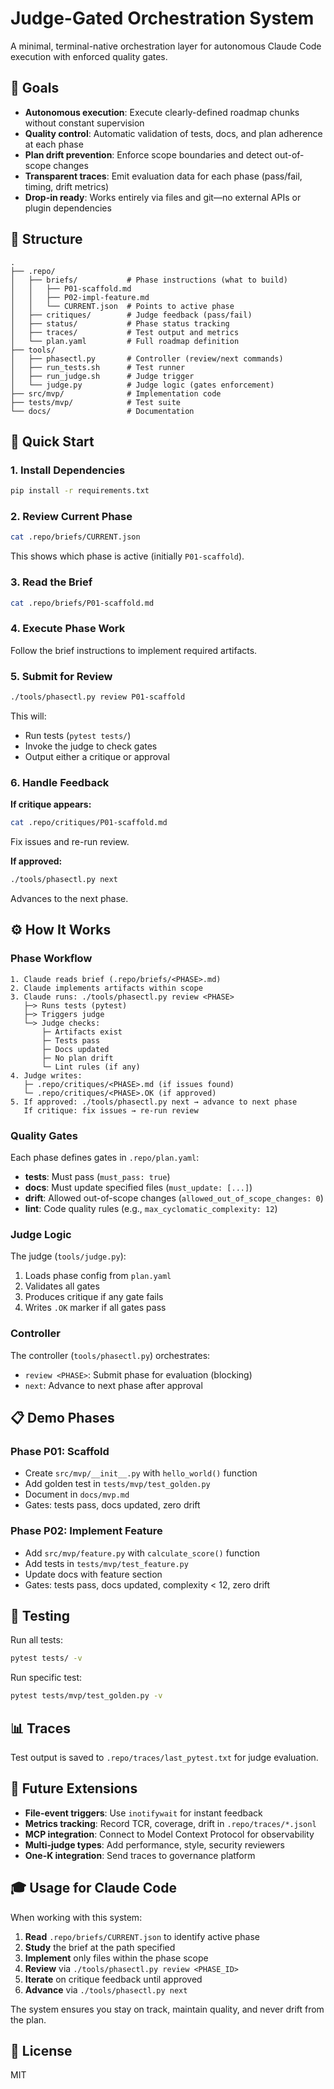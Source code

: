 # Judge-Gated Orchestration System

A minimal, terminal-native orchestration layer for autonomous Claude Code execution with enforced quality gates.

## 🎯 Goals

- **Autonomous execution**: Execute clearly-defined roadmap chunks without constant supervision
- **Quality control**: Automatic validation of tests, docs, and plan adherence at each phase
- **Plan drift prevention**: Enforce scope boundaries and detect out-of-scope changes
- **Transparent traces**: Emit evaluation data for each phase (pass/fail, timing, drift metrics)
- **Drop-in ready**: Works entirely via files and git—no external APIs or plugin dependencies

## 📁 Structure

```
.
├── .repo/
│   ├── briefs/           # Phase instructions (what to build)
│   │   ├── P01-scaffold.md
│   │   ├── P02-impl-feature.md
│   │   └── CURRENT.json  # Points to active phase
│   ├── critiques/        # Judge feedback (pass/fail)
│   ├── status/           # Phase status tracking
│   ├── traces/           # Test output and metrics
│   └── plan.yaml         # Full roadmap definition
├── tools/
│   ├── phasectl.py       # Controller (review/next commands)
│   ├── run_tests.sh      # Test runner
│   ├── run_judge.sh      # Judge trigger
│   └── judge.py          # Judge logic (gates enforcement)
├── src/mvp/              # Implementation code
├── tests/mvp/            # Test suite
└── docs/                 # Documentation
```

## 🚀 Quick Start

### 1. Install Dependencies

```bash
pip install -r requirements.txt
```

### 2. Review Current Phase

```bash
cat .repo/briefs/CURRENT.json
```

This shows which phase is active (initially `P01-scaffold`).

### 3. Read the Brief

```bash
cat .repo/briefs/P01-scaffold.md
```

### 4. Execute Phase Work

Follow the brief instructions to implement required artifacts.

### 5. Submit for Review

```bash
./tools/phasectl.py review P01-scaffold
```

This will:
- Run tests (`pytest tests/`)
- Invoke the judge to check gates
- Output either a critique or approval

### 6. Handle Feedback

**If critique appears:**
```bash
cat .repo/critiques/P01-scaffold.md
```

Fix issues and re-run review.

**If approved:**
```bash
./tools/phasectl.py next
```

Advances to the next phase.

## ⚙️ How It Works

### Phase Workflow

```
1. Claude reads brief (.repo/briefs/<PHASE>.md)
2. Claude implements artifacts within scope
3. Claude runs: ./tools/phasectl.py review <PHASE>
   ├─> Runs tests (pytest)
   ├─> Triggers judge
   └─> Judge checks:
       ├─ Artifacts exist
       ├─ Tests pass
       ├─ Docs updated
       ├─ No plan drift
       └─ Lint rules (if any)
4. Judge writes:
   ├─ .repo/critiques/<PHASE>.md (if issues found)
   └─ .repo/critiques/<PHASE>.OK (if approved)
5. If approved: ./tools/phasectl.py next → advance to next phase
   If critique: fix issues → re-run review
```

### Quality Gates

Each phase defines gates in `.repo/plan.yaml`:

- **tests**: Must pass (`must_pass: true`)
- **docs**: Must update specified files (`must_update: [...]`)
- **drift**: Allowed out-of-scope changes (`allowed_out_of_scope_changes: 0`)
- **lint**: Code quality rules (e.g., `max_cyclomatic_complexity: 12`)

### Judge Logic

The judge (`tools/judge.py`):
1. Loads phase config from `plan.yaml`
2. Validates all gates
3. Produces critique if any gate fails
4. Writes `.OK` marker if all gates pass

### Controller

The controller (`tools/phasectl.py`) orchestrates:
- `review <PHASE>`: Submit phase for evaluation (blocking)
- `next`: Advance to next phase after approval

## 📋 Demo Phases

### Phase P01: Scaffold
- Create `src/mvp/__init__.py` with `hello_world()` function
- Add golden test in `tests/mvp/test_golden.py`
- Document in `docs/mvp.md`
- Gates: tests pass, docs updated, zero drift

### Phase P02: Implement Feature
- Add `src/mvp/feature.py` with `calculate_score()` function
- Add tests in `tests/mvp/test_feature.py`
- Update docs with feature section
- Gates: tests pass, docs updated, complexity < 12, zero drift

## 🧪 Testing

Run all tests:
```bash
pytest tests/ -v
```

Run specific test:
```bash
pytest tests/mvp/test_golden.py -v
```

## 📊 Traces

Test output is saved to `.repo/traces/last_pytest.txt` for judge evaluation.

## 🔮 Future Extensions

- **File-event triggers**: Use `inotifywait` for instant feedback
- **Metrics tracking**: Record TCR, coverage, drift in `.repo/traces/*.jsonl`
- **MCP integration**: Connect to Model Context Protocol for observability
- **Multi-judge types**: Add performance, style, security reviewers
- **One-K integration**: Send traces to governance platform

## 🎓 Usage for Claude Code

When working with this system:

1. **Read** `.repo/briefs/CURRENT.json` to identify active phase
2. **Study** the brief at the path specified
3. **Implement** only files within the phase scope
4. **Review** via `./tools/phasectl.py review <PHASE_ID>`
5. **Iterate** on critique feedback until approved
6. **Advance** via `./tools/phasectl.py next`

The system ensures you stay on track, maintain quality, and never drift from the plan.

## 📄 License

MIT
